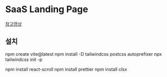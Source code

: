 # SaaS Landing Page

[참고영상](https://youtu.be/ukiGFmZ32YA?si=cnNcOXNWsnZpLoNQ)

## 설치
npm create vite@latest
npm install -D tailwindcss postcss autoprefixer
npx tailwindcss init -p

npm install react-scroll
npm install prettier
npm install clsx